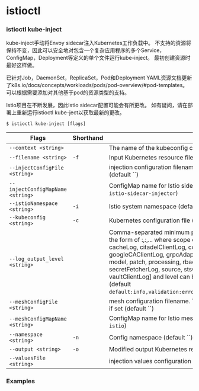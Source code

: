 # istioctl

### istioctl kube-inject

kube-inject手动将Envoy sidecar注入Kubernetes工作负载中。 不支持的资源将保持不变，因此可以安全地对包含一个复杂应用程序的多个Service，ConfigMap，Deployment等定义的单个文件运行kube-inject。 最初创建资源时最好这样做。

已针对Job，DaemonSet，ReplicaSet，Pod和Deployment YAML资源文档更新了k8s.io/docs/concepts/workloads/pods/pod-overview/#pod-templates。 可以根据需要添加对其他基于pod的资源类型的支持。

Istio项目在不断发展，因此Istio sidecar配置可能会有所更改。 如有疑问，请在部署上重新运行istioctl kube-ject以获取最新的更改。

```shell
$ istioctl kube-inject [flags]
```

| Flags                            | Shorthand | Description                                                  |
| -------------------------------- | --------- | ------------------------------------------------------------ |
| `--context <string>`             |           | The name of the kubeconfig context to use (default ``)       |
| `--filename <string>`            | `-f`      | Input Kubernetes resource filename (default ``)              |
| `--injectConfigFile <string>`    |           | injection configuration filename. Cannot be used with --injectConfigMapName (default ``) |
| `--injectConfigMapName <string>` |           | ConfigMap name for Istio sidecar injection, key should be "config". (default `istio-sidecar-injector`) |
| `--istioNamespace <string>`      | `-i`      | Istio system namespace (default `istio-system`)              |
| `--kubeconfig <string>`          | `-c`      | Kubernetes configuration file (default ``)                   |
| `--log_output_level <string>`    |           | Comma-separated minimum per-scope logging level of messages to output, in the form of <scope>:<level>,<scope>:<level>,... where scope can be one of [ads, all, analysis, attributes, authn, cacheLog, citadelClientLog, configMapController, conversions, default, googleCAClientLog, grpcAdapter, kube, kube-converter, mcp, meshconfig, model, patch, processing, rbac, resource, runtime, sdsServiceLog, secretFetcherLog, source, stsClientLog, tpath, translator, util, validation, vaultClientLog] and level can be one of [debug, info, warn, error, fatal, none] (default `default:info,validation:error,processing:error,source:error,analysis:warn`) |
| `--meshConfigFile <string>`      |           | mesh configuration filename. Takes precedence over --meshConfigMapName if set (default ``) |
| `--meshConfigMapName <string>`   |           | ConfigMap name for Istio mesh configuration, key should be "mesh" (default `istio`) |
| `--namespace <string>`           | `-n`      | Config namespace (default ``)                                |
| `--output <string>`              | `-o`      | Modified output Kubernetes resource filename (default ``)    |
| `--valuesFile <string>`          |           | injection values configuration filename. (default ``)        |

### Examples

